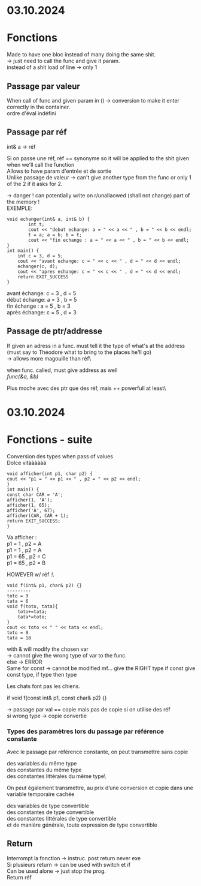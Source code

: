 # 03.10.2024

# Fonctions

Made to have one bloc instead of many doing the same shit.\
-> just need to call the func and give it param.\
instead of a shit load of line -> only 1

## Passage par valeur

When call of func and given param in () -> conversion to make it enter correctly in the container.\
ordre d'éval indéfini

## Passage par réf

int& a -> réf

Si on passe une réf, réf == synonyme so it will be applied to the shit given when we'll call the function\
Allows to have param d'entrée et de sortie\
Unlike passage de valeur -> can't give another type from the func or only 1 of the 2 if it asks for 2.

-> danger ! can potentially write on r/unallaowed (shall not change) part of the memory !\
EXEMPLE:
 
```
void echanger(int& a, int& b) { 
        int t;
        cout << "debut echange: a = " << a << " , b = " << b << endl;
        t = a; a = b; b = t;
        cout << "fin echange : a = " << a << " , b = " << b << endl;
}
int main() {
    int c = 3, d = 5;
    cout << "avant echange: c = " << c << " , d = " << d << endl;
    echanger(c, d);
    cout << "apres echange: c = " << c << " , d = " << d << endl;
    return EXIT_SUCCESS
}
```

avant échange: c = 3 , d = 5\
début échange: a = 3 , b = 5\
fin échange : a = 5 , b = 3\
après échange: c = 5 , d = 3

## Passage de ptr/addresse

If given an adress in a func. must tell it the type of what's at the address\
(must say to Théodore what to bring to the places he'll go)\
-> allows more magouille than réf\

when func. called, must give address as well\
*func(&a, &b)*

Plus moche avec des ptr que des réf, mais ++ powerfull at least\

# 03.10.2024

# Fonctions - suite

Conversion des types when pass of values\
Dolce vitàààààà

```
void afficher(int p1, char p2) {
cout << "p1 = " << p1 << " , p2 = " << p2 << endl;
}
int main() {
const char CAR = 'A';
afficher(1, 'A');
afficher(1, 65);
afficher('A', 67);
afficher(CAR, CAR + 1);
return EXIT_SUCCESS;
}
```
Va afficher :\
p1 = 1 , p2 = A\
p1 = 1 , p2 = A\
p1 = 65 , p2 = C\
p1 = 65 , p2 = B

HOWEVER w/ réf :\
```
void f(int& p1, char& p2) {}
---------
toto = 3
tata = 6
void f(toto, tata){
    toto+=tata;
    tata*=toto;
}
cout << toto << " " << tata << endl;
toto = 9
tata = 18
```

with & will modify the chosen var\
-> cannot give the wrong type of var to the func.\
else -> ERROR\
Same for const -> cannot be modified mf... give the RIGHT type if const give const type, if type then type

Les chats font pas les chiens.

if void f(const int& p1, const char& p2) {}

-> passage par val == copie mais pas de copie si on utilise des réf\
si wrong type -> copie convertie

### Types des paramètres lors du passage par référence constante
Avec le passage par référence constante, on peut transmettre sans copie

des variables du même type\
des constantes du même type\
des constantes littérales du même type\

On peut également transmettre, au prix d’une conversion et copie dans une variable temporaire cachée

des variables de type convertible\
des constantes de type convertible\
des constantes littérales de type convertible\
et de manière générale, toute expression de type convertible

## Return

Interrompt la fonction -> instruc. post return never exe\
Si plusieurs return -> can be used with switch et if\
Can be used alone -> just stop the prog.\
Return réf




























